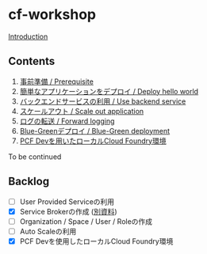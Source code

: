 # cf-workshop

[Introduction](http://www.slideshare.net/makingx/introduction-to-cloud-foundry-jjug)


## Contents

1. [事前準備 / Prerequisite](prerequisite.md)
1. [簡単なアプリケーションをデプロイ / Deploy hello world](deploy-application.md)
1. [バックエンドサービスの利用 / Use backend service](backend-service.md)
1. [スケールアウト / Scale out application](scale-out.md)
1. [ログの転送 / Forward logging](logging.md)
1. [Blue-Greenデプロイ / Blue-Green deployment](blue-green-deployment.md)
1. [PCF Devを用いたローカルCloud Foundry環境](pcf-dev.md)

To be continued

## Backlog

- [ ] User Provided Serviceの利用
- [x] Service Brokerの作成 ([別資料](https://github.com/Pivotal-Japan/service-broker-workshop))
- [ ] Organization / Space / User / Roleの作成
- [ ] Auto Scaleの利用
- [x] PCF Devを使用したローカルCloud Foundry環境

